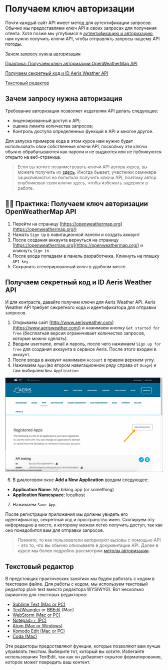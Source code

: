 # Получаем ключ авторизации

Почти каждый сайт API имеет метод для аутентификации запросов. Обычно мы предоставляем ключ API в своих запросах для получения ответа. Хотя позже мы углубимся в [аутентификацию и авторизацию](../conceptual-topics/authentication-and-authorization.md), нам нужно получить ключи API, чтобы отправлять запросы нашему API погоды.

[Зачем запросу нужна авторизация](#auth)

[Практика: Получаем ключ авторизации OpenWeatherMap API](#key)

[Получаем секретный код и ID Aeris Weather API](#idAeris)

[Текстовый редактор](#editor)


<a name="auth"></a>
## Зачем запросу нужна авторизация

Требование авторизации позволяет издателям API делать следующее:

- лицензированный доступ к API;
- оценка лимита количества запросов;
- Контроль доступа определенных функций в API и многое другое.

Для запуска примеров кода в этом курсе нам нужно будет использовать свои собственные ключи API, поскольку эти ключи обычно обрабатываются как пароли и не выдаются или не публикуются открыто на веб-странице.

> Если вы хотите позаимствовать ключи API автора курса, вы можете получить их [здесь](https://idratherbewriting.com/learnapidoc/assets/files/apikeys.txt). Иногда бывает, участники семинара зацикливаются на попытках получить ключи API, поэтому автор опубликовал свои ключи здесь, чтобы избежать задержек в работе.

<a name="key"></a>
## 👨‍💻 Практика: Получаем ключ авторизации OpenWeatherMap API

1. Перейти на страницу [https://openweathermap.org](https://openweathermap.org/)
2. Нажать `Sign Up` в навигационной панели и создать аккаунт
3. После создания аккаунта вернуться на страницу [https://openweathermap.org](https://openweathermap.org/) и кликнуть `Sign in`
4. После входа попадаем в панель разработчика. Кликнуть на плашку `API key`  
5. Сохранить сгенерированный ключ в удобном месте.

<a name="idAeris"></a>
## Получаем секретный код и ID Aeris Weather API

И для контраста, давайте получим ключи для Aeris Weather API. Aeris Weather API требует секретного кода и идентификатора для отправки запросов.

1. Открываем сайт [http://www.aerisweather.com](https://www.aerisweather.com/) и нажимаем кнопку `Get started for free` (бесплатная версия ограничивает количество запросов, которые можно сделать).
3. Вводим username, email и пароль, после чего нажимаем `Sign up for free` для создания аккаунта в сервисе Aeris. После этого входим в аккаунт.
4. После входа в аккаунт нажимаем `Account` в правом верхнем углу.
5. Нажимаем `Apps`(во втором навигационном ряду справа от `Usage`) и там выбираем `New Application`

![aeris](pics/5.png)

6. В диалоговом окне **Add a New Application** вводим следующее:
 - **Application Name**: My biking app (or something)
 - **Application Namespace**: localhost
7. Нажимаем `Save App`.

После регистрации приложения мы должны увидеть его идентификатор, секретный код и пространство имен. Скопируем эту информацию в место, к которому можем легко получить доступ, так как оно понадобится вам для отправки запросов.

> Помните, то как пользователи авторизуют вызовы с помощью API - это то, что вы обычно описываете в документации API. Далее в курсе мы более подробно рассмотрим [методы авторизации](https://github.com/Starkovden/Documenting_APIs/blob/master/6.%20Non-reference%20API%20topics/6.4.%20Authentification%20and%20authorization.md).

<a name="editor"></a>
## Текстовый редактор

В предстоящих практических занятиях мы будем работать с кодом в текстовом файле. Для работы с кодом, мы используем текстовый редактор plain text вместо редактора WYSIWYG). Вот несколько вариантов для текстовых редакторов:

- [Sublime Text (Mac or PC)](http://www.sublimetext.com/)
- [TextWrangler](http://www.barebones.com/products/textwrangler/) or [BBEdit](http://www.barebones.com/products/bbedit/) (Mac)
- [WebStorm (Mac or PC)](https://www.jetbrains.com/webstorm/)
- [Notepad++ (PC)](https://notepad-plus-plus.org/)
- [Atom (Mac or Windows)](https://atom.io/)
- [Komodo Edit (Mac or PC)](https://www.activestate.com/products/komodo-edit/)
- [Coda (Mac)](https://panic.com/coda/)

Эти редакторы предоставляют функции, которые позволяют вам лучше управлять текстом. Выберите тот, который вы хотите. Избегайте использования TextEdit, так как он добавляет скрытое форматирование, которое может повредить ваш контент.
